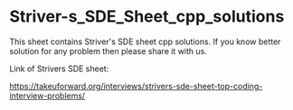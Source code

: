 # Striver-s_SDE_Sheet_cpp_solutions

This sheet contains Striver's SDE sheet cpp solutions. If you know better solution for any problem then please share it with us.

Link of Strivers SDE sheet:

https://takeuforward.org/interviews/strivers-sde-sheet-top-coding-interview-problems/
